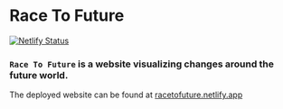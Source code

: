 # Race To Future

[![Netlify Status](https://api.netlify.com/api/v1/badges/e1c579b9-d7b9-4fd8-9f6a-15a7c6b1bdca/deploy-status)](https://racetofuture.netlify.app)

### `Race To Future` is a website visualizing changes around the future world.

The deployed website can be found at [racetofuture.netlify.app](https://racetofuture.netlify.app)
